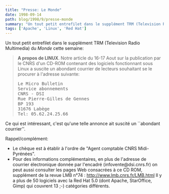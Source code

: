 ```yaml
---
title: "Presse: Le Monde"
date: 1998-09-14
path: blog/1998/9/presse-monde
summary: "Un tout petit entrefilet dans le supplément TRM (Television Radio Multimedia) du Monde cette semaine: A propos de LINUX."
tags: ['Apache', 'Linux', 'Red Hat']
---
```


<P>
Un tout petit entrefilet dans le supplément TRM (Television Radio Multimedia)
du <EM>Monde</EM> cette semaine:
</P>

<BLOCKQUOTE>
<B>A propos de LINUX</B>. Notre article du 16-17 Aout sur la publication par
le CNRS d'un CD-ROM contenant des logiciels fonctionnant sous Linux a
suscite un abondant courrier de lecteurs souhaitant se le procurer à
l'adresse suivante:
<PRE>
Le Micro Bulletin
Service abonnements
CNRS - DSI
Rue Pierre-Gilles de Gennes
BP 193
31676 Labège
Tel: 05.62.24.25.66
</PRE>
</BLOCKQUOTE>
<P>
Ce qui est intéressant, c'est qu'une telle annonce ait suscité
un ``abondant courrier''.
</P>

<P>
Rappel/complément:
</P>

<UL>

<LI>Le chèque est à établir à l'ordre de "Agent comptable CNRS
Midi-Pyrénées".
<LI>Pour des informations complémentaires, en plus de
l'adresse de courrier électronique donnée par l'encadré
(infovente@dsi.cnrs.fr) on peut aussi consulter les pages
Web consacrées à ce CD ROM, supplément de la revue LMB n°74 : <A HREF="http://www.lmb.cnrs.fr/LMB.html">http://www.lmb.cnrs.fr/LMB.html</A>
Il y a plus de 50 logiciels avec la Red Hat 5.0 (dont Apache, StarOffice,
Gimp) qui couvrent 13 ;-) catégories différents.
</UL>


